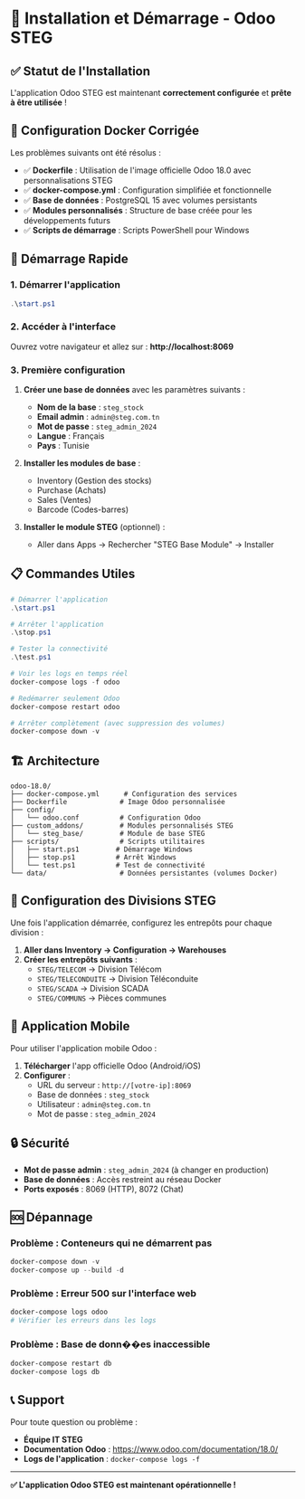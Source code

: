 # 🚀 Installation et Démarrage - Odoo STEG

## ✅ Statut de l'Installation

L'application Odoo STEG est maintenant **correctement configurée** et **prête à être utilisée** !

## 🔧 Configuration Docker Corrigée

Les problèmes suivants ont été résolus :

- ✅ **Dockerfile** : Utilisation de l'image officielle Odoo 18.0 avec personnalisations STEG
- ✅ **docker-compose.yml** : Configuration simplifiée et fonctionnelle
- ✅ **Base de données** : PostgreSQL 15 avec volumes persistants
- ✅ **Modules personnalisés** : Structure de base créée pour les développements futurs
- ✅ **Scripts de démarrage** : Scripts PowerShell pour Windows

## 🚀 Démarrage Rapide

### 1. Démarrer l'application
```powershell
.\start.ps1
```

### 2. Accéder à l'interface
Ouvrez votre navigateur et allez sur : **http://localhost:8069**

### 3. Première configuration
1. **Créer une base de données** avec les paramètres suivants :
   - **Nom de la base** : `steg_stock`
   - **Email admin** : `admin@steg.com.tn`
   - **Mot de passe** : `steg_admin_2024`
   - **Langue** : Français
   - **Pays** : Tunisie

2. **Installer les modules de base** :
   - Inventory (Gestion des stocks)
   - Purchase (Achats)
   - Sales (Ventes)
   - Barcode (Codes-barres)

3. **Installer le module STEG** (optionnel) :
   - Aller dans Apps → Rechercher "STEG Base Module" → Installer

## 📋 Commandes Utiles

```powershell
# Démarrer l'application
.\start.ps1

# Arrêter l'application
.\stop.ps1

# Tester la connectivité
.\test.ps1

# Voir les logs en temps réel
docker-compose logs -f odoo

# Redémarrer seulement Odoo
docker-compose restart odoo

# Arrêter complètement (avec suppression des volumes)
docker-compose down -v
```

## 🏗️ Architecture

```
odoo-18.0/
├── docker-compose.yml      # Configuration des services
├── Dockerfile             # Image Odoo personnalisée
├── config/
│   └── odoo.conf          # Configuration Odoo
├── custom_addons/         # Modules personnalisés STEG
│   └── steg_base/         # Module de base STEG
├── scripts/               # Scripts utilitaires
│   ├── start.ps1         # Démarrage Windows
│   ├── stop.ps1          # Arrêt Windows
│   └── test.ps1          # Test de connectivité
└── data/                  # Données persistantes (volumes Docker)
```

## 🔧 Configuration des Divisions STEG

Une fois l'application démarrée, configurez les entrepôts pour chaque division :

1. **Aller dans Inventory → Configuration → Warehouses**
2. **Créer les entrepôts suivants** :
   - `STEG/TELECOM` → Division Télécom
   - `STEG/TELECONDUITE` → Division Téléconduite
   - `STEG/SCADA` → Division SCADA
   - `STEG/COMMUNS` → Pièces communes

## 📱 Application Mobile

Pour utiliser l'application mobile Odoo :

1. **Télécharger** l'app officielle Odoo (Android/iOS)
2. **Configurer** :
   - URL du serveur : `http://[votre-ip]:8069`
   - Base de données : `steg_stock`
   - Utilisateur : `admin@steg.com.tn`
   - Mot de passe : `steg_admin_2024`

## 🔒 Sécurité

- **Mot de passe admin** : `steg_admin_2024` (à changer en production)
- **Base de données** : Accès restreint au réseau Docker
- **Ports exposés** : 8069 (HTTP), 8072 (Chat)

## 🆘 Dépannage

### Problème : Conteneurs qui ne démarrent pas
```powershell
docker-compose down -v
docker-compose up --build -d
```

### Problème : Erreur 500 sur l'interface web
```powershell
docker-compose logs odoo
# Vérifier les erreurs dans les logs
```

### Problème : Base de donn��es inaccessible
```powershell
docker-compose restart db
docker-compose logs db
```

## 📞 Support

Pour toute question ou problème :
- **Équipe IT STEG**
- **Documentation Odoo** : https://www.odoo.com/documentation/18.0/
- **Logs de l'application** : `docker-compose logs -f`

---

**✅ L'application Odoo STEG est maintenant opérationnelle !**